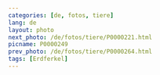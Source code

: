 ```yaml
---
categories: [de, fotos, tiere]
lang: de
layout: photo
next_photo: /de/fotos/tiere/P0000221.html
picname: P0000249
prev_photo: /de/fotos/tiere/P0000264.html
tags: [Erdferkel]
---
```

